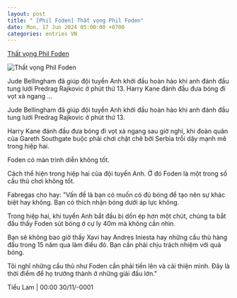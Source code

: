 ```yaml
---
layout: post
title: " [Phil Foden] Thất vọng Phil Foden"
date: Mon, 17 Jun 2024 05:00:00 +0700
categories: entries VN
---
```

[Thất vọng Phil Foden](https://www.tinthethao.com.vn/that-vong-phil-foden-d765688.html)

![Thất vọng Phil Foden](https://media.tinthethao.com.vn/resize/534x280/files/bongda/2024/06/17/image-689f7787-4262-4863-83e4-49b56b211816-72-640-480jpg.jpg)

Jude Bellingham đã giúp đội tuyển Anh khởi đầu hoàn hảo khi anh đánh đầu tung lưới Predrag Rajkovic ở phút thứ 13. Harry Kane đánh đầu đưa bóng đi vọt xà ngang ...

Jude Bellingham đã giúp đội tuyển Anh khởi đầu hoàn hảo khi anh đánh đầu tung lưới Predrag Rajkovic ở phút thứ 13.

Harry Kane đánh đầu đưa bóng đi vọt xà ngang sau giờ nghỉ, khi đoàn quân của Gareth Southgate buộc phải chơi chặt chẽ bởi Serbia trỗi dậy mạnh mẽ trong hiệp hai.

Foden có màn trình diễn không tốt.

Cách thể hiện trong hiệp hai của đội tuyển Anh. Ở đó Foden là một trong số cầu thủ chơi không tốt.

Fabregas cho hay: "Vấn đề là bạn có muốn có đủ bóng để tạo nên sự khác biệt hay không. Bạn có thích nhận bóng dưới áp lực không.

Trong hiệp hai, khi tuyển Anh bắt đầu bị dồn ép hơn một chút, chúng ta bắt đầu thấy Foden sút bóng ở cự ly 40m mà không cần nhìn.

Bạn sẽ không bao giờ thấy Xavi hay Andres Iniesta hay những cầu thủ hàng đầu trong 15 năm qua làm điều đó. Bạn cần phải chịu trách nhiệm với quả bóng.

Tôi nghĩ những cầu thủ như Foden cần phải tiến lên và cải thiện mình. Đây là thời điểm để họ trưởng thành ở những giải đấu lớn."

Tiểu Lam | 00:00 30/11/-0001


